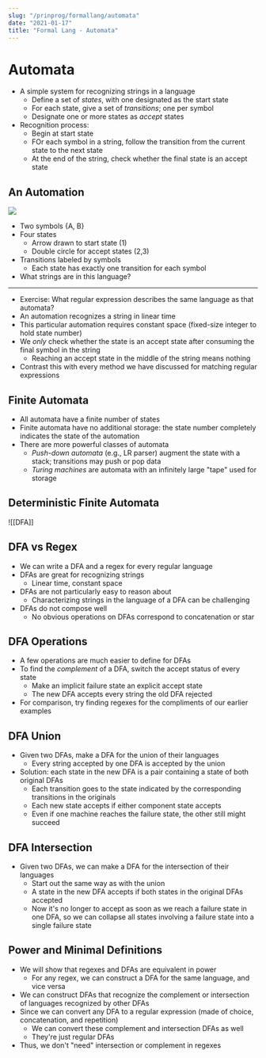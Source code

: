```yaml
---
slug: "/prinprog/formallang/automata"
date: "2021-01-17"
title: "Formal Lang - Automata"
---
```


# Automata
- A simple system for recognizing strings in a language
	- Define a set of _states_, with one designated as the start state
	- For each state, give a set of _transitions_; one per symbol
	- Designate one or more states as _accept_ states
- Recognition process:
	- Begin at start state
	- FOr each symbol in a string, follow the transition from the current state to the next state
	- At the end of the string, check whether the final state is an accept state

## An Automation
![](https://i.gyazo.com/1ecba8ee6f2ca336a6a0dc3c67fbe37f.png)

- Two symbols {A, B}
- Four states
	- Arrow drawn to start state (1)
	- Double circle for accept states (2,3)
- Transitions labeled by symbols
	- Each state has exactly one transition for each symbol
- What strings are in this language?

---

- Exercise: What regular expression describes the same language as that automata?
- An automation recognizes a string in linear time
- This particular automation requires constant space (fixed-size integer to hold state number)
- We _only_ check whether the state is an accept state after consuming the final symbol in the string
	- Reaching an accept state in the middle of the string means nothing
- Contrast this with every method we have discussed for matching regular expressions

## Finite Automata
- All automata have a finite number of states
- Finite automata have no additional storage: the state number completely indicates the state of the automation
- There are more powerful classes of automata
	- _Push-down automata_ (e.g., LR parser) augment the state with a stack; transitions may push or pop data
	- _Turing machines_ are automata with an infinitely large "tape" used for storage

## Deterministic Finite Automata
![[DFA]]

## DFA vs Regex
- We can write a DFA and a regex for every regular language
- DFAs are great for recognizing strings
	- Linear time, constant space
- DFAs are not particularly easy to reason about
	- Characterizing strings in the language of a DFA can be challenging
- DFAs do not compose well
	- No obvious operations on DFAs correspond to concatenation or star

## DFA Operations
- A few operations are much easier to define for DFAs
- To find the _complement_ of a DFA, switch the accept status of every state
	- Make an implicit failure state an explicit accept state
	- The new DFA accepts every string the old DFA rejected
- For comparison, try finding regexes for the compliments of our earlier examples

## DFA Union
- Given two DFAs, make a DFA for the union of their languages
	- Every string accepted by one DFA is accepted by the union
- Solution: each state in the new DFA is a pair containing a state of both original DFAs
	- Each transition goes to the state indicated by the corresponding transitions in the originals
	- Each new state accepts if either component state accepts
	- Even if one machine reaches the failure state, the other still might succeed

## DFA Intersection
- Given two DFAs, we can make a DFA for the intersection of their languages
	- Start out the same way as with the union
	- A state in the new DFA accepts if both states in the original DFAs accepted
	- Now it's no longer to accept as soon as we reach a failure state in one DFA, so we can collapse all states involving a failure state into a single failure state

## Power and Minimal Definitions
- We will show that regexes and DFAs are equivalent in power
	- For any regex, we can construct a DFA for the same language, and vice versa
- We can construct DFAs that recognize the complement or intersection of languages recognized by other DFAs
- Since we can convert any DFA to a regular expression (made of choice, concatenation, and repetition)
	- We can convert these complement and intersection DFAs as well
	- They're just regular DFAs
- Thus, we don't "need" intersection or complement in regexes
